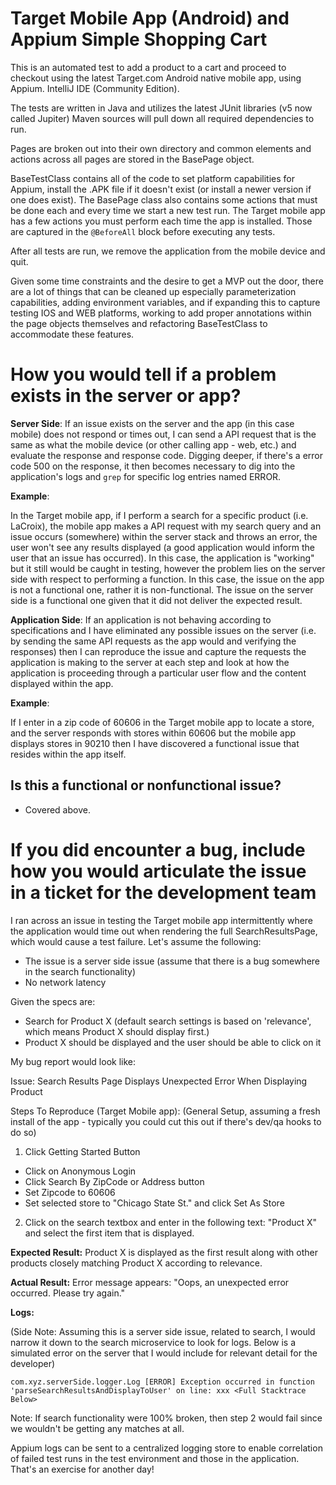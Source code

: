 # Target Mobile App (Android) and Appium Simple Shopping Cart

This is an automated test to add a product to a cart and proceed to checkout using the latest Target.com
Android native mobile app, using Appium. IntelliJ IDE (Community Edition).

The tests are written in Java and utilizes the latest JUnit libraries (v5 now called Jupiter)
Maven sources will pull down all required dependencies to run.

Pages are broken out into their own directory and common elements and actions across all pages
are stored in the BasePage object.

BaseTestClass contains all of the code to set platform capabilities for Appium, install the .APK file
if it doesn't exist (or install a newer version if one does exist). The BasePage class also contains some actions
that must be done each and every time we start a new test run. The Target mobile app has a few actions you must perform
each time the app is installed. Those are captured in the `@BeforeAll` block before executing any tests.

After all tests are run, we remove the application from the mobile device and quit.

Given some time constraints and the desire to get a MVP out the door, there are a lot of things that can be cleaned up
especially parameterization capabilities, adding environment variables, and if expanding this to capture testing
IOS and WEB platforms, working to add proper annotations within the page objects themselves and refactoring BaseTestClass
to accommodate these features.

# How you would tell if a problem exists in the server or app?
<b>Server Side</b>: If an issue exists on the server and the app (in this case mobile) does not respond or times out,
I can send a API request that is the same as what the mobile device (or other calling app - web, etc.) and evaluate the
response and response code. Digging deeper, if there's a error code 500 on the response, it then becomes necessary to
dig into the application's logs and `grep` for specific log entries named ERROR.

<b>Example</b>:

In the Target mobile app, if
I perform a search for a specific product (i.e. LaCroix), the mobile app makes a API request with my search query and
an issue occurs (somewhere) within the server stack and throws an error, the user won't see any results displayed (a
good application would inform the user that an issue has occurred). In this case, the application is "working" but it
still would be caught in testing, however the problem lies on the server side with respect to performing a function. In
this case, the issue on the app is not a functional one, rather it is non-functional. The issue on the server side is a
functional one given that it did not deliver the expected result.

<b>Application Side</b>: If an application is not behaving according to specifications and I have eliminated any possible
issues on the server (i.e. by sending the same API requests as the app would and verifying the responses) then I can
reproduce the issue and capture the requests the application is making to the server at each step and look at how the
application is proceeding through a particular user flow and the content displayed within the app.

<b>Example</b>:


If I enter in a zip code of 60606 in the Target mobile app to locate a store, and the server responds with stores within
60606 but the mobile app displays stores in 90210 then I have discovered a functional issue that resides within the app
itself.

## Is this a functional or nonfunctional issue?
* Covered above.

# If you did encounter a bug, include how you would articulate the issue in a ticket for the development team

I ran across an issue in testing the Target mobile app intermittently where the application would time out when rendering
the full SearchResultsPage, which would cause a test failure. Let's assume the following:

* The issue is a server side issue (assume that there is a bug somewhere in the search functionality)
* No network latency

Given the specs are:
- Search for Product X (default search settings is based on 'relevance', which means Product X should display first.)
- Product X should be displayed and the user should be able to click on it

My bug report would look like:

Issue: Search Results Page Displays Unexpected Error When Displaying Product

Steps To Reproduce (Target Mobile app):
(General Setup, assuming a fresh install of the app - typically you could cut this out if there's dev/qa hooks to do so)
1. Click Getting Started Button
  * Click on Anonymous Login
  * Click Search By ZipCode or Address button
  * Set Zipcode to 60606
  * Set selected store to "Chicago State St." and click Set As Store

2. Click on the search textbox and enter in the following text: "Product X" and select the first item that is displayed.

<b>Expected Result:</b>
Product X is displayed as the first result along with other products closely matching Product X according to relevance.

<b>Actual Result:</b>
Error message appears: "Oops, an unexpected error occurred. Please try again."

<b>Logs:</b>


(Side Note: Assuming this is a server side issue, related to search, I would narrow it down to the search microservice to
look for logs. Below is a simulated error on the server that I would include for relevant detail for the developer)

`com.xyz.serverSide.logger.Log [ERROR] Exception occurred in function 'parseSearchResultsAndDisplayToUser' on line: xxx
<Full Stacktrace Below>`

Note: If search functionality were 100% broken, then step 2 would fail since we wouldn't be getting any matches at all.


Appium logs can be sent to a centralized logging store to enable correlation of failed test runs in the test environment
and those in the application. That's an exercise for another day!

